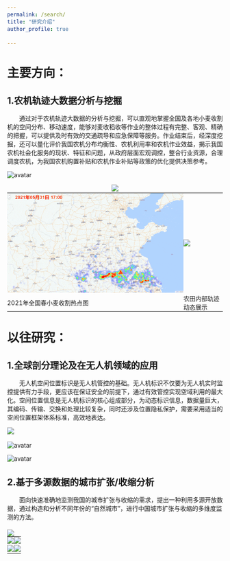 ```yaml
---
permalink: /search/
title: "研究介绍"
author_profile: true

---
```



主要方向：
======
## 1.农机轨迹大数据分析与挖掘
    
&emsp;&emsp;通过对于农机轨迹大数据的分析与挖掘，可以直观地掌握全国及各地小麦收割机的空间分布、移动速度，能够对麦收稻收等作业的整体过程有完整、客观、精确的把握，可以提供及时有效的交通疏导和应急保障等服务。作业结束后，经深度挖掘，还可以量化评价我国农机分布均衡性、农机利用率和农机作业效益，揭示我国农机社会化服务的现状、特征和问题，从政府层面宏观调控，整合行业资源，合理调度农机，为我国农机购置补贴和农机作业补贴等政策的优化提供决策参考。  

![avatar](/images/图1-1-1.gif)
<div  style="text-align:center;">
<img src="/images/图1-1-2.gif" />
</div>  
  
    


<table style="margin:0;padding:0;border:0;">
<tr style="margin:0;padding:0;border:0;">
    <td style="margin:0;padding:0;border:0;"><img src="/images/麦收-每日动图.gif"></td>
    <td style="margin:0;padding:0;border:0;"><img src="/images/图1-1-2.gif"></td>
</tr>
<tr style="margin:0;padding:0;border:0;">
    <td style="margin:0;padding:0;border:0;">2021年全国春小麦收割热点图</td>
    <td style="margin:0;padding:0;border:0;">农田内部轨迹动态展示</td>
</tr>


</table>

以往研究：
======
## 1.全球剖分理论及在无人机领域的应用
   
&emsp;&emsp;无人机空间位置标识是无人机管控的基础。无人机标识不仅要为无人机实时监控提供有力手段，更应该在保证安全的前提下，通过有效管控实现空域利用的最大化。空间位置信息是无人机标识的核心组成部分，为动态标识信息，数据量巨大，其编码、传输、交换和处理比较复杂，同时还涉及位置隐私保护，需要采用适当的空间位置框架体系标准，高效地表达。  

<!--    
    <video controls="controls">

        <source src="/images/media1.mp4" type="video/mp4" />

    </video>
-->

<img src="/images/图2-1-1.gif" />

![avatar](/images/图2-1-2.jpg)  

![avatar](/images/图2-1-3.jpg)  
    
## 2.基于多源数据的城市扩张/收缩分析
    
&emsp;&emsp;面向快速准确地监测我国的城市扩张与收缩的需求，提出一种利用多源开放数据，通过构造和分析不同年份的“自然城市”，进行中国城市扩张与收缩的多维度监测的方法。


<!--<iframe src= "/images/图2_2_1.jpg">  </iframe>-->




<img align="middle" src="/images/图2_2_1.jpg" />





<table style="margin:0;padding:0;border:0;">
<tr style="margin:0;padding:0;border:0;">
    <td style="margin:0;padding:0;border:0;"><img src="/images/图2_2_2.jpg"></td>
    <td style="margin:0;padding:0;border:0;"><img src="/images/图2_2_3.jpg"></td>
</tr>
<tr style="margin:0;padding:0;border:0;">
    <td style="margin:0;padding:0;border:0;"><img src="/images/图2_2_4.jpg"></td>
    <td style="margin:0;padding:0;border:0;"><img src="/images/图2_2_5.jpg"></td>
</tr>


</table>
